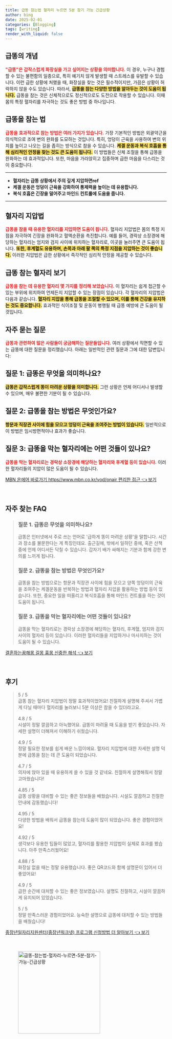 ```yaml
---
title: 급똥 참는법 혈자리 누르면 5분 참기 가능 긴급상황
author: bing
date: 2025-02-01
categories: [Blogging]
tags: [writing]
render_with_liquid: false
---
```



<h2 id='급똥의_개념'>급똥의 개념</h2>

<p><b><span style="color: #ee2323;">"급똥"은 갑작스럽게 화장실을 가고 싶어지는 상황을 의미합니다.</span></b> 이 경우, 누구나 경험할 수 있는 불편함의 일종으로, 특히 예기치 않게 발생할 때 스트레스를 유발할 수 있습니다. 이런 급한 상황에 처했을 때, 화장실을 찾는 것은 필수적이지만, 가끔은 상황이 허락하지 않을 수도 있습니다. 따라서, <b><span style="background-color: #ffe066;">급똥을 참는 다양한 방법을 알아두는 것이 도움이 됩니다.</span></b> 급똥을 참는 것은 신체적으로도 정신적으로도 도전으로 작용할 수 있습니다. 이때 몸의 특정 혈자리를 자극하는 것도 좋은 방법 중 하나입니다.</p>

<h2 id='급똥을_참는_법'>급똥을 참는 법</h2>

<p><b><span style="color: #ee2323;">급똥을 효과적으로 참는 방법은 여러 가지가 있습니다.</span></b> 가장 기본적인 방법은 외괄약근을 의식적으로 조여 변의 완화를 도모하는 것입니다. 특히, 엉덩이 근육을 사용하여 변의 위치를 높이고 나오는 길을 좁히는 방식으로 참을 수 있습니다. <b><span style="background-color: #ffe066;">케겔 운동과 복식 호흡을 통해 심리적인 안정을 찾는 것도 큰 도움이 됩니다.</span></b> 이 방법들은 신체 조절을 통해 급똥을 완화하는 데 효과적입니다. 또한, 마음을 가라앉히고 집중하며 급한 마음을 다스리는 것이 중요합니다.</p>

<hr />

<ul>
    <li><b>혈자리는 급똥 상황에서 주의 깊게 지압하면ref</b></li>
    <li><b>케겔 운동은 엉덩이 근육을 강화하여 통제력을 높이는 데 유용합니다.</b></li>
    <li><b>복식 호흡은 긴장을 덜어주고 마인드 컨트롤에 도움을 줍니다.</b></li>
</ul>

<hr />

<h2 id='혈자리_지압법'>혈자리 지압법</h2>

<p><b><span style="color: #ee2323;">급똥을 참을 때 유용한 혈자리를 지압하면 도움이 됩니다.</span></b> 혈자리 지압법은 몸의 특정 지점을 자극하여 긴장을 완화하고 혈액순환을 촉진합니다. 예를 들어, 경락상 소장경에 해당하는 혈자리는 엄지와 검지 사이에 위치하는 혈자리로, 이곳을 눌러주면 큰 도움이 됩니다. <b><span style="background-color: #ffe066;">또한, 후계혈도 유용하며, 손목과 아래 팔 쪽의 특정 지점을 지압하는 것이 좋습니다.</span></b> 이러한 지압법은 급한 상황에서 즉각적인 심리적 안정을 제공할 수 있습니다.</p>

<h2 id='급똥_참는_혈자리_보기'>급똥 참는 혈자리 보기</h2>

<p><b><span style="color: #ee2323;">급똥을 참는 데 유용한 혈자리 몇 가지를 정리해 보았습니다.</span></b> 이 혈자리는 쉽게 접근할 수 있는 부위에 위치하여 언제든지 지압할 수 있는 장점이 있습니다. 각 혈자리의 지압법은 다음과 같습니다. <b><span style="background-color: #ffe066;">혈자리 지압을 통해 급똥을 조절할 수 있으며, 이를 통해 건강을 유지하는 것도 중요합니다.</span></b> 효과적인 식이조절 및 운동이 병행될 때 급똥 예방에 큰 도움이 될 것입니다.</p>

<h2 id='자주_묻는_질문'>자주 묻는 질문</h2>

<p><b><span style="color: #ee2323;">급똥과 관련하여 많은 사람들이 궁금해하는 질문들입니다.</span></b> 여러 상황에서 직면할 수 있는 급똥에 대한 질문을 정리했습니다. 아래는 일반적인 관련 질문과 그에 대한 답변입니다:</p>

<h2 id='질문_1'>질문 1: 급똥은 무엇을 의미하나요?</h2>

<p><b><span style="background-color: #ffe066;">급똥은 갑작스럽게 똥이 마려운 상황을 의미합니다.</span></b> 그런 상황은 언제 어디서나 발생할 수 있으며, 매우 불편한 기분이 될 수 있습니다.</p>

<h2 id='질문_2'>질문 2: 급똥을 참는 방법은 무엇인가요?</h2>

<p><b><span style="background-color: #ffe066;">항문과 직장관 사이에 힘을 모으고 엉덩이 근육을 조여주는 방법이 있습니다.</span></b> 일반적으로 이 방법은 임시방편적이나 효과가 좋습니다.</p>

<h2 id='질문_3'>질문 3: 급똥을 막는 혈자리에는 어떤 것들이 있나요?</h2>

<p><b><span style="color: #ee2323;">급똥을 막는 혈자리로는 경락상 소장경에 해당하는 혈자리와 후계혈 등이 있습니다.</span></b> 이러한 혈자리들의 지압이 많은 도움이 될 수 있습니다.</p>


<p><a class="click-button" title="MBN 온에어 바로가기 https//www.mbn.co.kr/vod/onair 편리한 접근" href="https://blackassets.github.io/posts/MBN-%EC%98%A8%EC%97%90%EC%96%B4-%EB%B0%94%EB%A1%9C%EA%B0%80%EA%B8%B0-httpswww.mbn.co.krvodonair-%ED%8E%B8%EB%A6%AC%ED%95%9C-%EC%A0%91%EA%B7%BC/" rel="dofollow">MBN 온에어 바로가기 https//www.mbn.co.kr/vod/onair 편리한 접근 👈 보기</a></p><br>
<h2 id='자주_찾는_FAQ'>자주 찾는 FAQ</h2>
<div itemscope="" itemtype="https://schema.org/FAQPage"> 
<blockquote> 
<div itemscope="" itemprop="mainEntity" itemtype="https://schema.org/Question"> 
<h3 itemprop="name">질문 1. 급똥은 무엇을 의미하나요?</h3> 
<div itemscope="" itemprop="acceptedAnswer" itemtype="https://schema.org/Answer"> 
<span itemprop="text"> 
<p>급똥은 인터넷에서 주로 쓰는 언어로 '급하게 똥이 마려운 상황'을 말합니다. 시간과 장소를 불문한다는 게 특징인데요. 출근길에, 밖에서 일하던 중에, 혹은 산책 중에 언제 어디서든 닥칠 수 있습니다. 갑자기 배가 싸해지는 기분과 함께 강한 변의를 느끼게 됩니다.</p> 
</span> 
</div> 
</div> 

<div itemscope="" itemprop="mainEntity" itemtype="https://schema.org/Question"> 
<h3 itemprop="name">질문 2. 급똥을 참는 방법은 무엇인가요?</h3> 
<div itemscope="" itemprop="acceptedAnswer" itemtype="https://schema.org/Answer"> 
<span itemprop="text"> 
<p>급똥을 참는 방법으로는 항문과 직장관 사이에 힘을 모으고 양쪽 엉덩이의 근육을 조여주는 케겔운동을 반복하는 방법과 혈자리 지압을 활용하는 방법 등이 있습니다. 또한, 중요한 일을 떠올리고 복식호흡을 통해 마인드 컨트롤을 하는 것이 도움이 됩니다.</p> 
</span> 
</div> 
</div> 

<div itemscope="" itemprop="mainEntity" itemtype="https://schema.org/Question"> 
<h3 itemprop="name">질문 3. 급똥을 막는 혈자리에는 어떤 것들이 있나요?</h3> 
<div itemscope="" itemprop="acceptedAnswer" itemtype="https://schema.org/Answer"> 
<span itemprop="text"> 
<p>급똥을 막는 혈자리로는 경락상 소장경에 해당하는 혈자리, 후계혈, 엄지와 검지 사이의 혈자리 등이 있습니다. 이러한 혈자리들을 지압하거나 마사지하는 것이 도움이 될 수 있습니다.</p> 
</span> 
</div> 
</div> 
</blockquote> 
</div>
<p><a class="click-button" title="결혼하는꿈해몽 길몽 흉몽 신중한 해석" href="https://blackassets.github.io/posts/%EA%B2%B0%ED%98%BC%ED%95%98%EB%8A%94%EA%BF%88%ED%95%B4%EB%AA%BD-%EA%B8%B8%EB%AA%BD-%ED%9D%89%EB%AA%BD-%EC%8B%A0%EC%A4%91%ED%95%9C-%ED%95%B4%EC%84%9D/" rel="dofollow">결혼하는꿈해몽 길몽 흉몽 신중한 해석 👈 보기</a></p><br>
<h2 id='후기'>후기</h2>
<div itemscope itemtype="https://schema.org/Product">
  <blockquote>
  <div itemprop="review" itemscope itemtype="https://schema.org/Review">
      <div itemprop="reviewRating" itemscope itemtype="https://schema.org/Rating"> <span itemprop="ratingValue">5</span> / <span itemprop="bestRating">5</span> </div>
      <span itemprop="reviewBody">급똥 참는 혈자리 지압법이 정말 효과적이었어요! 친절하게 설명해 주셔서 가볍게 다닐 때마다 혈자리를 눌러보니 5분 이상은 참을 수 있더라고요. </span>
  </div>
  <br>
  <div itemprop="review" itemscope itemtype="https://schema.org/Review">
      <div itemprop="reviewRating" itemscope itemtype="https://schema.org/Rating"> <span itemprop="ratingValue">4.8</span> / <span itemprop="bestRating">5</span> </div>
      <span itemprop="reviewBody">시설이 정말 깔끔하고 아늑했어요. 급똥이 마려울 때 도움을 받기 좋았습니다. 자세한 설명이 더해져서 이해하기 쉬웠습니다.</span>
  </div>
  <br>
  <div itemprop="review" itemscope itemtype="https://schema.org/Review">
      <div itemprop="reviewRating" itemscope itemtype="https://schema.org/Rating"> <span itemprop="ratingValue">4.9</span> / <span itemprop="bestRating">5</span> </div>
      <span itemprop="reviewBody">정말 필요한 정보를 쉽게 배운 느낌이에요. 혈자리 지압법에 대한 자세한 설명 덕분에 급똥을 참는 데 큰 도움이 되었습니다. </span>
  </div>
  <br>
  <div itemprop="review" itemscope itemtype="https://schema.org/Review">
      <div itemprop="reviewRating" itemscope itemtype="https://schema.org/Rating"> <span itemprop="ratingValue">4.7</span> / <span itemprop="bestRating">5</span> </div>
      <span itemprop="reviewBody">의자에 앉아 있을 때 유용하게 쓸 수 있을 것 같네요. 친절하게 설명해줘서 정말 고마웠습니다!</span>
  </div>
  <br>
  <div itemprop="review" itemscope itemtype="https://schema.org/Review">
      <div itemprop="reviewRating" itemscope itemtype="https://schema.org/Rating"> <span itemprop="ratingValue">4.85</span> / <span itemprop="bestRating">5</span> </div>
      <span itemprop="reviewBody">급똥 상황을 대비할 수 있는 좋은 정보들을 배웠습니다. 시설도 깔끔하고 친절한 안내에 감동했습니다!</span>
  </div>
  <br>
  <div itemprop="review" itemscope itemtype="https://schema.org/Review">
      <div itemprop="reviewRating" itemscope itemtype="https://schema.org/Rating"> <span itemprop="ratingValue">4.95</span> / <span itemprop="bestRating">5</span> </div>
      <span itemprop="reviewBody">다양한 방법을 배워서 급똥을 참는데 도움이 많이 되었습니다. 좋은 경험이었어요!</span>
  </div>
  <br>
  <div itemprop="review" itemscope itemtype="https://schema.org/Review">
      <div itemprop="reviewRating" itemscope itemtype="https://schema.org/Rating"> <span itemprop="ratingValue">4.92</span> / <span itemprop="bestRating">5</span> </div>
      <span itemprop="reviewBody">생각보다 유용한 팁들이 많았고, 혈자리를 활용한 지압법이 실제로 효과를 봤습니다. 아주 만족스러웠어요!</span>
  </div>
  <br>
  <div itemprop="review" itemscope itemtype="https://schema.org/Review">
      <div itemprop="reviewRating" itemscope itemtype="https://schema.org/Rating"> <span itemprop="ratingValue">4.88</span> / <span itemprop="bestRating">5</span> </div>
      <span itemprop="reviewBody">화장실 없을 때는 정말 유용했습니다. 좋은 QR코드와 함께 설명문이 있어서 더 좋았어요!</span>
  </div>
  <br>
  <div itemprop="review" itemscope itemtype="https://schema.org/Review">
      <div itemprop="reviewRating" itemscope itemtype="https://schema.org/Rating"> <span itemprop="ratingValue">4.9</span> / <span itemprop="bestRating">5</span> </div>
      <span itemprop="reviewBody">급한 순간에 대처할 수 있는 좋은 정보였습니다. 설명도 친절하고, 시설이 깔끔하게 유지되어 있었습니다.</span>
  </div>
  <br>
  <div itemprop="review" itemscope itemtype="https://schema.org/Review">
      <div itemprop="reviewRating" itemscope itemtype="https://schema.org/Rating"> <span itemprop="ratingValue">5</span> / <span itemprop="bestRating">5</span> </div>
      <span itemprop="reviewBody">정말 만족스러운 경험이었어요. 능숙한 설명으로 급똥에 대처할 수 있는 방법들을 배웠습니다!</span>
  </div>
  </blockquote>
</div>
<p><a class="click-button" title="중장년일자리지원센터(중장년워크넷) 프로그램 신청방법 더 알아보기" href="https://blackassets.github.io/posts/%EC%A4%91%EC%9E%A5%EB%85%84%EC%9D%BC%EC%9E%90%EB%A6%AC%EC%A7%80%EC%9B%90%EC%84%BC%ED%84%B0(%EC%A4%91%EC%9E%A5%EB%85%84%EC%9B%8C%ED%81%AC%EB%84%B7)-%ED%94%84%EB%A1%9C%EA%B7%B8%EB%9E%A8-%EC%8B%A0%EC%B2%AD%EB%B0%A9%EB%B2%95-%EB%8D%94-%EC%95%8C%EC%95%84%EB%B3%B4%EA%B8%B0/" rel="dofollow">중장년일자리지원센터(중장년워크넷) 프로그램 신청방법 더 알아보기 👈 보기</a></p><br>
<figure class="image"><img src="https://blackassets.github.io/assets/img/thumbnail/급똥-참는법-혈자리-누르면-5분-참기-가능-긴급상황.webp" alt="급똥-참는법-혈자리-누르면-5분-참기-가능-긴급상황" width="256" height="256"></figure>
